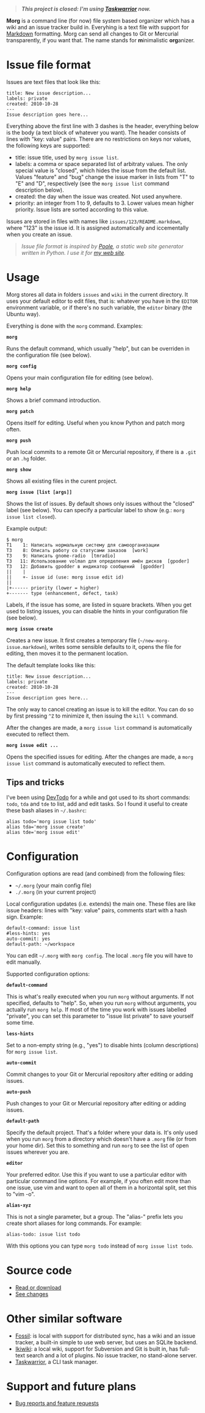 > _**This project is closed: I'm using [Taskwarrior](http://taskwarrior.org/projects/taskwarrior/wiki/FAQ) now.**_

**Morg** is a command line (for now) file system based organizer which has a wiki and an issue tracker build in.  Everyhing is a text file with support for [Markdown](http://daringfireball.net/projects/markdown/syntax) formatting.  Morg can send all changes to Git or Mercurial transparently, if you want that.  The name stands for <strong>m</strong>inimalistic <strong>org</strong>anizer.



# Issue file format #

Issues are text files that look like this:

```
title: New issue description...
labels: private
created: 2010-10-28
---
Issue description goes here...
```

Everything above the first line with 3 dashes is the header, everything below is the body (a text block of whatever you want).  The header consists of lines with "key: value" pairs.  There are no restrictions on keys nor values, the following keys are supported:

  * title: issue title, used by `morg issue list`.
  * labels: a comma or space separated list of arbitraty values.  The only special value is "closed", which hides the issue from the default list.  Values "feature" and "bug" change the issue marker in lists from "T" to "E" and "D", respectively (see the `morg issue list` command description below).
  * created: the day when the issue was created.  Not used anywhere.
  * priority: an integer from 1 to 9, defaults to 3.  Lower values mean higher priority.  Issue lists are sorted according to this value.

Issues are stored in files with names like `issues/123/README.markdown`, where "123" is the issue id.  It is assigned automatically and iccementally when you create an issue.

> _Issue file format is inspired by [Poole](http://bitbucket.org/obensonne/poole/src), a static web site generator written in Python.  I use it for [my web site](http://umonkey.net/)._


# Usage #

Morg stores all data in folders `issues` and `wiki` in the current directory.  It uses your default editor to edit files, that is: whatever you have in the `EDITOR` environment variable, or if there's no such variable, the `editor` binary (the Ubuntu way).

Everything is done with the `morg` command.  Examples:

**`morg`**

Runs the default command, which usually "help", but can be overriden in the configuration file (see below).


**`morg config`**

Opens your main configuration file for editing (see below).


**`morg help`**

Shows a brief command introduction.


**`morg patch`**

Opens itself for editing.  Useful when you know Python and patch morg often.


**`morg push`**

Push local commits to a remote Git or Mercurial repository, if there is a `.git` or an `.hg` folder.


**`morg show`**

Shows all existing files in the curent project.


**`morg issue [list [args]]`**

Shows the list of issues.  By default shows only issues without the "closed" label (see below).  You can specify a particular label to show (e.g.: `morg issue list closed`).

Example output:

```
$ morg
T1    1: Написать нормальную систему для самоорганизации
T3    8: Описать работу со статусами заказов  [work]
T3    9: Написать gnome-radio  [tmradio]
T3   11: Использование volman для определения имён дисков  [gpoder]
T3   12: Добавить gpodder в индикатор сообщений  [gpodder]
||    |
||    +- issue id (use: morg issue edit id)
||
|+------ priority (lower = higher)
+------- type (enhancement, defect, task)
```

Labels, if the issue has some, are listed in square brackets.  When you get used to listing issues, you can disable the hints in your configuration file (see below).


**`morg issue create`**

Creates a new issue.  It first creates a temporary file (`~/new-morg-issue.markdown`), writes some sensible defaults to it, opens the file for editing, then moves it to the permanent location.

The default template looks like this:

```
title: New issue description...
labels: private
created: 2010-10-28
---
Issue description goes here...
```

The only way to cancel creating an issue is to kill the editor.  You can do so by first pressing `^Z` to minimize it, then issuing the `kill %` command.

After the changes are made, a `morg issue list` command is automatically executed to reflect them.


**`morg issue edit ...`**

Opens the specified issues for editing.  After the changes are made, a `morg issue list` command is automatically executed to reflect them.


## Tips and tricks ##

I've been using [DevTodo](http://swapoff.org/DevTodo) for a while and got used to its short commands: `todo`, `tda` and `tde` to list, add and edit tasks.  So I found it useful to create these bash aliases in `~/.bashrc`:

```
alias todo='morg issue list todo'
alias tda='morg issue create'
alias tde='morg issue edit'
```


# Configuration #

Configuration options are read (and combined) from the following files:

  * `~/.morg` (your main config file)
  * `./.morg` (in your current project)

Local configuration updates (i.e. extends) the main one.  These files are like issue headers: lines with "key: value" pairs, comments start with a hash sign.  Example:

```
default-command: issue list
#less-hints: yes
auto-commit: yes
default-path: ~/workspace
```

You can edit `~/.morg` with `morg config`.  The local `.morg` file you will have to edit manually.

Supported configuration options:

**`default-command`**

This is what's really executed when you run `morg` without arguments.  If not specified, defaults to "help".  So, when you run `morg` without arguments, you actually run `morg help`.  If most of the time you work with issues labelled "private", you can set this parameter to "issue list private" to save yourself some time.


**`less-hints`**

Set to a non-empty string (e.g., "yes") to disable hints (column descriptions) for `morg issue list`.


**`auto-commit`**

Commit changes to your Git or Mercurial repository after editing or adding issues.


**`auto-push`**

Push changes to your Git or Mercurial repository after editing or adding issues.


**`default-path`**

Specify the default project.  That's a folder where your data is.  It's only used when you run `morg` from a directory which doesn't have a `.morg` file (or from your home dir).  Set this to something and run `morg` to see the list of open issues wherever you are.


**`editor`**

Your preferred editor.  Use this if you want to use a particular editor with particular command line options.  For example, if you often edit more than one issue, use vim and want to open all of them in a horizontal split, set this to "vim -o".


**`alias-xyz`**

This is not a single parameter, but a group.  The "alias-" prefix lets you create short aliases for long commands.  For example:

```
alias-todo: issue list todo
```

With this options you can type `morg todo` instead of `morg issue list todo`.


# Source code #

  * [Read or download](http://umonkey-tools.googlecode.com/hg/bin/morg)
  * [See changes](http://code.google.com/p/umonkey-tools/source/list?path=bin/morg)


# Other similar software #

  * [Fossil](http://fossil-scm.org/): is local with support for distributed sync, has a wiki and an issue tracker, a built-in simple to use web server, but uses an SQLite backend.
  * [Ikiwiki](http://ikiwiki.info/): a local wiki, support for Subversion and Git is built in, has full-text search and a lot of plugins.  No issue tracker, no stand-alone server.
  * [Taskwarrior](http://taskwarrior.org/projects/taskwarrior/wiki/FAQ), a CLI task manager.


# Support and future plans #

  * [Bug reports and feature requests](http://code.google.com/p/umonkey-tools/issues/list?q=Component%3Dmorg)